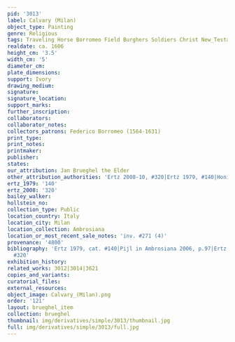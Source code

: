 ```yaml
---
pid: '3013'
label: Calvary (Milan)
object_type: Painting
genre: Religious
tags: Traveling Horse Borromeo Field Burghers Soldiers Christ New_Testament
realdate: ca. 1606
height_cm: '3.5'
width_cm: '5'
diameter_cm: 
plate_dimensions: 
support: Ivory
drawing_medium: 
signature: 
signature_location: 
support_marks: 
further_inscription: 
collaborators: 
collaborator_notes: 
collectors_patrons: Federico Borromeo (1564-1631)
print_type: 
print_notes: 
printmaker: 
publisher: 
states: 
our_attribution: Jan Brueghel the Elder
other_attribution_authorities: 'Ertz 2008-10, #320|Ertz 1979, #140|Honig database'
ertz_1979: '140'
ertz_2008: '320'
bailey_walker: 
hollstein_no: 
collection_type: Public
location_country: Italy
location_city: Milan
location_collection: Ambrosiana
location_or_most_recent_sale_notes: 'inv. #271 (4)'
provenance: '4800'
bibliography: 'Ertz 1979, cat. #140|Pijl in Ambrosiana 2006, p.97|Ertz 2008-10, cat.
  #320'
exhibition_history: 
related_works: 3012|3014|3621
copies_and_variants: 
curatorial_files: 
external_resources: 
object_image: Calvary_(Milan).png
order: '121'
layout: brueghel_item
collection: brueghel
thumbnail: img/derivatives/simple/3013/thumbnail.jpg
full: img/derivatives/simple/3013/full.jpg
---
```


